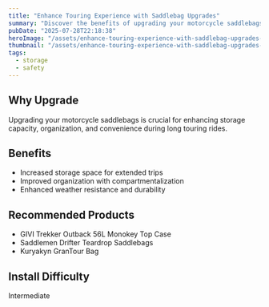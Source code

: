```yaml
---
title: "Enhance Touring Experience with Saddlebag Upgrades"
summary: "Discover the benefits of upgrading your motorcycle saddlebags for improved touring."
pubDate: "2025-07-28T22:18:38"
heroImage: "/assets/enhance-touring-experience-with-saddlebag-upgrades-hero.jpg"
thumbnail: "/assets/enhance-touring-experience-with-saddlebag-upgrades-thumb.jpg"
tags:
  - storage
  - safety
---
```


<h2>Why Upgrade</h2>
<p>Upgrading your motorcycle saddlebags is crucial for enhancing storage capacity, organization, and convenience during long touring rides.</p>
<h2>Benefits</h2>
<ul>
  <li>Increased storage space for extended trips</li>
  <li>Improved organization with compartmentalization</li>
  <li>Enhanced weather resistance and durability</li>
</ul>
<h2>Recommended Products</h2>
<ul>
  <li>GIVI Trekker Outback 56L Monokey Top Case</li>
  <li>Saddlemen Drifter Teardrop Saddlebags</li>
  <li>Kuryakyn GranTour Bag</li>
</ul>
<h2>Install Difficulty</h2>
<p>Intermediate</p>